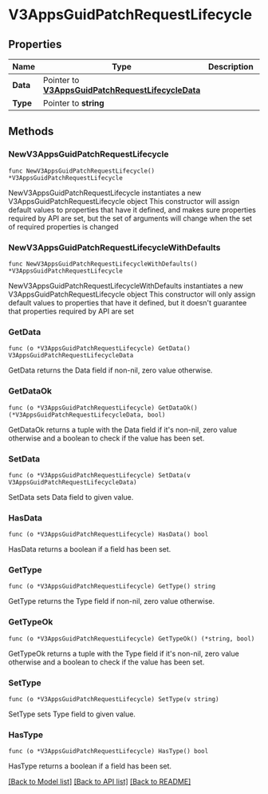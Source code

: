 # V3AppsGuidPatchRequestLifecycle

## Properties

Name | Type | Description | Notes
------------ | ------------- | ------------- | -------------
**Data** | Pointer to [**V3AppsGuidPatchRequestLifecycleData**](V3AppsGuidPatchRequestLifecycleData.md) |  | [optional] 
**Type** | Pointer to **string** |  | [optional] 

## Methods

### NewV3AppsGuidPatchRequestLifecycle

`func NewV3AppsGuidPatchRequestLifecycle() *V3AppsGuidPatchRequestLifecycle`

NewV3AppsGuidPatchRequestLifecycle instantiates a new V3AppsGuidPatchRequestLifecycle object
This constructor will assign default values to properties that have it defined,
and makes sure properties required by API are set, but the set of arguments
will change when the set of required properties is changed

### NewV3AppsGuidPatchRequestLifecycleWithDefaults

`func NewV3AppsGuidPatchRequestLifecycleWithDefaults() *V3AppsGuidPatchRequestLifecycle`

NewV3AppsGuidPatchRequestLifecycleWithDefaults instantiates a new V3AppsGuidPatchRequestLifecycle object
This constructor will only assign default values to properties that have it defined,
but it doesn't guarantee that properties required by API are set

### GetData

`func (o *V3AppsGuidPatchRequestLifecycle) GetData() V3AppsGuidPatchRequestLifecycleData`

GetData returns the Data field if non-nil, zero value otherwise.

### GetDataOk

`func (o *V3AppsGuidPatchRequestLifecycle) GetDataOk() (*V3AppsGuidPatchRequestLifecycleData, bool)`

GetDataOk returns a tuple with the Data field if it's non-nil, zero value otherwise
and a boolean to check if the value has been set.

### SetData

`func (o *V3AppsGuidPatchRequestLifecycle) SetData(v V3AppsGuidPatchRequestLifecycleData)`

SetData sets Data field to given value.

### HasData

`func (o *V3AppsGuidPatchRequestLifecycle) HasData() bool`

HasData returns a boolean if a field has been set.

### GetType

`func (o *V3AppsGuidPatchRequestLifecycle) GetType() string`

GetType returns the Type field if non-nil, zero value otherwise.

### GetTypeOk

`func (o *V3AppsGuidPatchRequestLifecycle) GetTypeOk() (*string, bool)`

GetTypeOk returns a tuple with the Type field if it's non-nil, zero value otherwise
and a boolean to check if the value has been set.

### SetType

`func (o *V3AppsGuidPatchRequestLifecycle) SetType(v string)`

SetType sets Type field to given value.

### HasType

`func (o *V3AppsGuidPatchRequestLifecycle) HasType() bool`

HasType returns a boolean if a field has been set.


[[Back to Model list]](../README.md#documentation-for-models) [[Back to API list]](../README.md#documentation-for-api-endpoints) [[Back to README]](../README.md)


